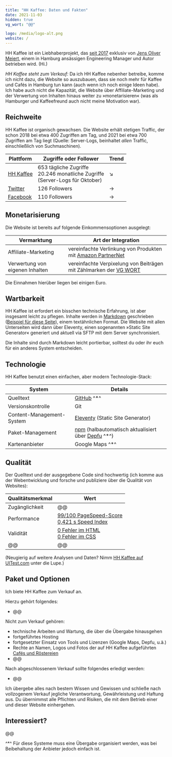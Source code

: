 ```yaml
---
title: "HH Kaffee: Daten und Fakten"
date: 2021-11-03
hidden: true
vg_wort: "@@"

logo: /media/logo-alt.png
website: /
---
```


HH Kaffee ist ein Liebhaberprojekt, das [seit 2017](/ueber-uns/) exklusiv von [Jens Oliver Meiert](https://meiert.com/), einem in Hamburg ansässigen Engineering Manager und Autor betrieben wird. (Hi.)

_HH Kaffee steht zum Verkauf:_ Da ich HH Kaffee nebenher betreibe, komme ich nicht dazu, die Website so auszubauen, dass sie noch mehr für Kaffee und Cafés in Hamburg tun kann (auch wenn ich noch einige Ideen habe). Ich habe auch nicht die Kapazität, die Website über Affiliate-Marketing und der Verwertung von Inhalten hinaus weiter zu »monetarisieren« (was als Hamburger und Kaffeefreund auch nicht meine Motivation war).

## Reichweite

HH Kaffee ist organisch gewachsen. Die Website erhält stetigen Traffic, der schon 2018 bei etwa 400 Zugriffen am Tag, und 2021 bei etwa 700 Zugriffen am Tag liegt (Quelle: Server-Logs, beinhaltet _allen_ Traffic, einschließlich von Suchmaschinen).

| Plattform | Zugriffe oder Follower | Trend |
|---|---|---|
| [HH Kaffee](https://hhkaffee.com/) | 653 tägliche Zugriffe<br>20.246 monatliche Zugriffe<br>(Server-Logs für Oktober) | ↘ |
| [Twitter](https://twitter.com/hhkaffeecom) | 126 Followers | → |
| [Facebook](https://www.facebook.com/hhkaffeecom) | 110 Followers | → |

## Monetarisierung

Die Website ist bereits auf folgende Einkommensoptionen ausgelegt:

| Vermarktung | Art der Integration |
|---|---|
| Affiliate-Marketing | vereinfachte Verlinkung von Produkten mit [Amazon PartnerNet](https://partnernet.amazon.de/) |
| Verwertung von eigenen Inhalten | vereinfachte Verpixelung von Beiträgen mit Zählmarken der [VG WORT](https://www.vgwort.de/) |

Die Einnahmen hierüber liegen bei einigen Euro.

## Wartbarkeit

HH Kaffee ist erfordert ein bisschen technische Erfahrung, ist aber insgesamt leicht zu pflegen. Inhalte werden in [Markdown](https://daringfireball.net/projects/markdown/) geschrieben ([Beispiel für diese Seite](https://github.com/j9t/hhkaffee.com/blob/master/schnack/hh-kaffee-daten-und-fakten.md)), einem textähnlichen Format. Die Website mit allen Unterseiten wird dann über Eleventy, einen sogenannten »Static Site Generator« generiert und aktuell via SFTP mit dem Server synchronisiert.

Die Inhalte sind durch Markdown leicht portierbar, solltest du oder ihr euch für ein anderes System entscheiden.

## Technologie

HH Kaffee benutzt einen einfachen, aber modern Technologie-Stack:

| System | Details |
|---|---|
| Quelltext | [GitHub](https://github.com/j9t/hhkaffee.com)&nbsp;^*^ |
| Versionskontrolle | Git |
| Content-Management-System | [Eleventy](https://www.11ty.dev/) (Static Site Generator) |
| Paket-Management | [npm](https://www.npmjs.com/) (halbautomatisch aktualisiert über [Depfu](https://depfu.com/)&nbsp;^*^) |
| Kartenanbieter | Google Maps&nbsp;^*^ |

## Qualität

Der Quelltext und der ausgegebene Code sind hochwertig (ich komme aus der Webentwicklung und forsche und publiziere über die Qualität von Websites):

| Qualitätsmerkmal | Wert |
|---|---|
| Zugänglichkeit | @@ |
| Performance | [99/100 PageSpeed-Score](https://developers.google.com/speed/pagespeed/insights/?url=https%3A%2F%2Fhhkaffee.com%2F&tab=desktop)<br>[0,421&nbsp;s Speed Index](https://www.webpagetest.org/result/211103_BiDc40_94451b092d67a58a9e7c1d732a44a95f/) |
| Validität | [0 Fehler im HTML](https://validator.w3.org/nu/?doc=https%3A%2F%2Fhhkaffee.com%2F)<br>[0 Fehler im CSS](https://jigsaw.w3.org/css-validator/validator?uri=https%3A%2F%2Fhhkaffee.com%2F&profile=css3svg&usermedium=all&vextwarning=true) |
| @@ | @@ |

(Neugierig auf weitere Analysen und Daten? Nimm [HH Kaffee auf UITest.com](https://uitest.com/check/results/?url=https://hhkaffee.com/) unter die Lupe.)

## Paket und Optionen

Ich biete HH Kaffee zum Verkauf an.

Hierzu gehört folgendes:

* @@

Nicht zum Verkauf gehören:

* technische Arbeiten und Wartung, die über die Übergabe hinausgehen 
* fortgeführtes Hosting
* fortgesetzter Einsatz von Tools und Lizenzen (Google Maps, Depfu, u.ä.)
* Rechte an Namen, Logos und Fotos der auf HH Kaffee aufgeführten [Cafés und Röstereien](/cafes/)
* @@

Nach abgeschlossenem Verkauf sollte folgendes erledigt werden:

* @@

Ich übergebe alles nach bestem Wissen und Gewissen und schließe nach vollzogenem Verkauf jegliche Verantwortung, Gewährleistung und Haftung aus. Du übernimmst alle Pflichten und Risiken, die mit dem Betrieb einer und dieser Website einhergehen.

## Interessiert?

@@

^*^ Für diese Systeme muss eine Übergabe organisiert werden, was bei Beibehaltung der Anbieter jedoch einfach ist.